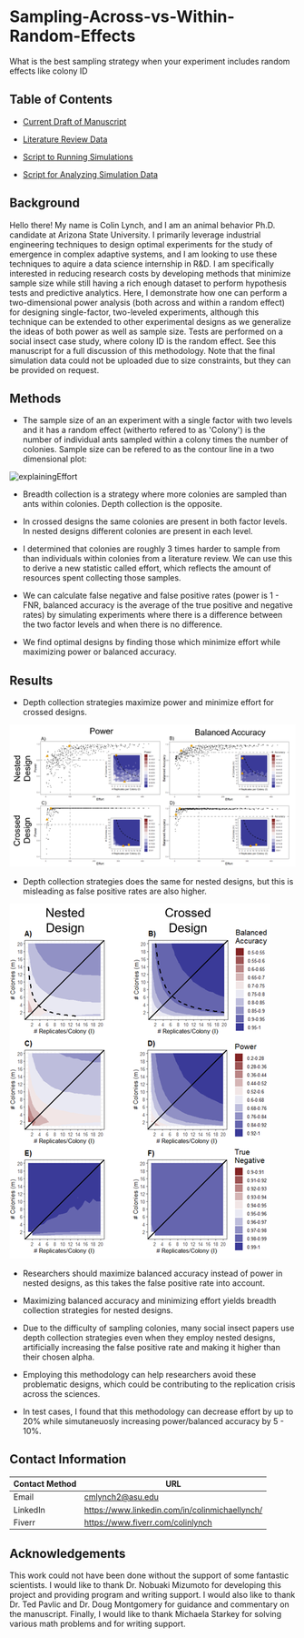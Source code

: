 # Sampling-Across-vs-Within-Random-Effects
What is the best sampling strategy when your experiment includes random effects like colony ID

## Table of Contents 

* [Current Draft of Manuscript](https://github.com/colinmichaellynch/Sampling-Across-vs-Within-Random-Effects/blob/main/Balancing%20samples%20within%20and%20among%20groups%20in%20the%20design%20of%20experiments%20from%20a%20social%20insect%20research%20context.docx)

* [Literature Review Data](https://github.com/colinmichaellynch/Sampling-Across-vs-Within-Random-Effects/blob/main/SocInsectSampSize.csv)

* [Script to Running Simulations](https://github.com/colinmichaellynch/Sampling-Across-vs-Within-Random-Effects/blob/main/simulateExperiments.m)

* [Script for Analyzing Simulation Data](https://github.com/colinmichaellynch/Sampling-Across-vs-Within-Random-Effects/blob/main/finalGraphs.R) 

## Background

Hello there! My name is Colin Lynch, and I am an animal behavior Ph.D. candidate at Arizona State University. I primarily leverage industrial engineering techniques to design optimal experiments for the study of emergence in complex adaptive systems, and I am looking to use these techniques to aquire a data science internship in R&D. I am specifically interested in reducing research costs by developing methods that minimize sample size while still having a rich enough dataset to perform hypothesis tests and predictive analytics. Here, I demonstrate how one can perform a two-dimensional power analysis (both across and within a random effect) for designing single-factor, two-leveled experiments, although this technique can be extended to other experimental designs as we generalize the ideas of both power as well as sample size. Tests are performed on a social insect case study, where colony ID is the random effect. See this manuscript for a full discussion of this methodology. Note that the final simulation data could not be uploaded due to size constraints, but they can be provided on request. 

## Methods

* The sample size of an an experiment with a single factor with two levels and it has a random effect (witherto refered to as 'Colony') is the number of individual ants sampled within a colony times the number of colonies. Sample size can be refered to as the contour line in a two dimensional plot: 

![explainingEffort](/Images/optimizationCurves.png)

* Breadth collection is a strategy where more colonies are sampled than ants within colonies. Depth collection is the opposite. 

* In crossed designs the same colonies are present in both factor levels. In nested designs different colonies are present in each level. 

* I determined that colonies are roughly 3 times harder to sample from than individuals within colonies from a literature review. We can use this to derive a new statistic called effort, which reflects the amount of resources spent collecting those samples. 

* We can calculate false negative and false positive rates (power is 1 - FNR, balanced accuracy is the average of the true positive and negative rates) by simulating experiments where there is a difference between the two factor levels and when there is no difference. 

* We find optimal designs by finding those which minimize effort while maximizing power or balanced accuracy. 

## Results 

* Depth collection strategies maximize power and minimize effort for crossed designs. 

![](/Images/optimizationStep.png)

* Depth collection strategies does the same for nested designs, but this is misleading as false positive rates are also higher. 

![](/Images/falsePosRate.png)

* Researchers should maximize balanced accuracy instead of power in nested designs, as this takes the false positive rate into account. 

* Maximizing balanced accuracy and minimizing effort yields breadth collection strategies for nested designs. 

* Due to the difficulty of sampling colonies, many social insect papers use depth collection strategies even when they employ nested designs, artificially increasing the false positive rate and making it higher than their chosen alpha. 

* Employing this methodology can help researchers avoid these problematic designs, which could be contributing to the replication crisis across the sciences. 

* In test cases, I found that this methodology can decrease effort by up to 20% while simutaneuosly increasing power/balanced accuracy by 5 - 10%. 

## Contact Information

| Contact Method | URL |
| --- | --- |
| Email | cmlynch2@asu.edu |
| LinkedIn | https://www.linkedin.com/in/colinmichaellynch/ |
| Fiverr | https://www.fiverr.com/colinlynch |

## Acknowledgements

This work could not have been done without the support of some fantastic scientists. I would like to thank Dr. Nobuaki Mizumoto for developing this project and providing program and writing support. I would also like to thank Dr. Ted Pavlic and Dr. Doug Montgomery for guidance and commentary on the manuscript. Finally, I would like to thank Michaela Starkey for solving various math problems and for writing support. 
